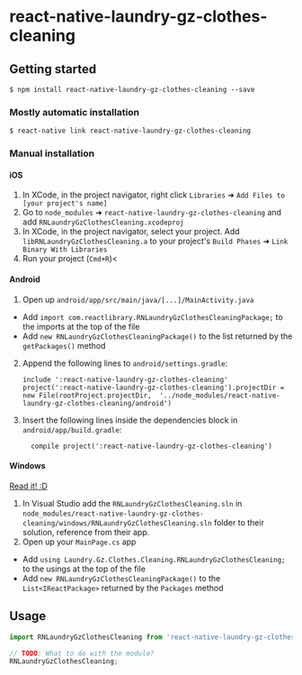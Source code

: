 
# react-native-laundry-gz-clothes-cleaning

## Getting started

`$ npm install react-native-laundry-gz-clothes-cleaning --save`

### Mostly automatic installation

`$ react-native link react-native-laundry-gz-clothes-cleaning`

### Manual installation


#### iOS

1. In XCode, in the project navigator, right click `Libraries` ➜ `Add Files to [your project's name]`
2. Go to `node_modules` ➜ `react-native-laundry-gz-clothes-cleaning` and add `RNLaundryGzClothesCleaning.xcodeproj`
3. In XCode, in the project navigator, select your project. Add `libRNLaundryGzClothesCleaning.a` to your project's `Build Phases` ➜ `Link Binary With Libraries`
4. Run your project (`Cmd+R`)<

#### Android

1. Open up `android/app/src/main/java/[...]/MainActivity.java`
  - Add `import com.reactlibrary.RNLaundryGzClothesCleaningPackage;` to the imports at the top of the file
  - Add `new RNLaundryGzClothesCleaningPackage()` to the list returned by the `getPackages()` method
2. Append the following lines to `android/settings.gradle`:
  	```
  	include ':react-native-laundry-gz-clothes-cleaning'
  	project(':react-native-laundry-gz-clothes-cleaning').projectDir = new File(rootProject.projectDir, 	'../node_modules/react-native-laundry-gz-clothes-cleaning/android')
  	```
3. Insert the following lines inside the dependencies block in `android/app/build.gradle`:
  	```
      compile project(':react-native-laundry-gz-clothes-cleaning')
  	```

#### Windows
[Read it! :D](https://github.com/ReactWindows/react-native)

1. In Visual Studio add the `RNLaundryGzClothesCleaning.sln` in `node_modules/react-native-laundry-gz-clothes-cleaning/windows/RNLaundryGzClothesCleaning.sln` folder to their solution, reference from their app.
2. Open up your `MainPage.cs` app
  - Add `using Laundry.Gz.Clothes.Cleaning.RNLaundryGzClothesCleaning;` to the usings at the top of the file
  - Add `new RNLaundryGzClothesCleaningPackage()` to the `List<IReactPackage>` returned by the `Packages` method


## Usage
```javascript
import RNLaundryGzClothesCleaning from 'react-native-laundry-gz-clothes-cleaning';

// TODO: What to do with the module?
RNLaundryGzClothesCleaning;
```
  